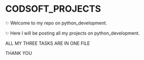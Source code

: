 # CODSOFT_PROJECTS

✨ Welcome to my repo on python_development.

✨ Here I will be posting all my projects on python_development.

ALL MY THREE TASKS ARE IN ONE FILE

THANK YOU
